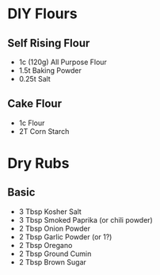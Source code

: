 # DIY Flours
## Self Rising Flour
- 1c (120g) All Purpose Flour
- 1.5t Baking Powder
- 0.25t Salt
## Cake Flour
- 1c Flour
- 2T Corn Starch
# Dry Rubs
## Basic
- 3 Tbsp Kosher Salt
- 3 Tbsp Smoked Paprika (or chili powder)
- 2 Tbsp Onion Powder
- 2 Tbsp Garlic Powder (or 1?)
- 2 Tbsp Oregano
- 2 Tbsp Ground Cumin
- 2 Tbsp Brown Sugar
